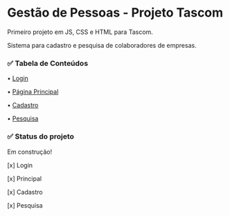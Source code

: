 <h1>Gestão de Pessoas - Projeto Tascom</h1>
Primeiro projeto em JS, CSS e HTML para Tascom.

Sistema para cadastro e pesquisa de colaboradores de empresas.

<h3>✅ Tabela de Conteúdos</h3>

<p>
 • <a href="#login">Login</a> 
 
• <a href="#index">Página Principal</a> 

• <a href="#pagina-1">Cadastro</a> 

• <a href="#pagina-2">Pesquisa</a>  
</p>

<h3>✅ Status do projeto</h3>
<p>Em construção!</p>
<p>[x] Login</p>
<p>[x] Principal</p>
<p>[x] Cadastro</p>
<p>[x] Pesquisa</p> 

